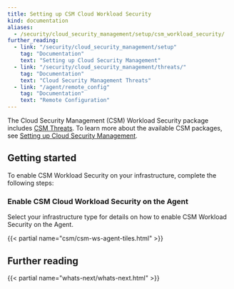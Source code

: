 ```yaml
---
title: Setting up CSM Cloud Workload Security
kind: documentation
aliases:
  - /security/cloud_security_management/setup/csm_workload_security/
further_reading:
  - link: "/security/cloud_security_management/setup"
    tag: "Documentation"
    text: "Setting up Cloud Security Management"
  - link: "/security/cloud_security_management/threats/"
    tag: "Documentation"
    text: "Cloud Security Management Threats"
  - link: "/agent/remote_config"
    tag: "Documentation"
    text: "Remote Configuration"
---
```


The Cloud Security Management (CSM) Workload Security package includes [CSM Threats][1]. To learn more about the available CSM packages, see [Setting up Cloud Security Management][2].

## Getting started

To enable CSM Workload Security on your infrastructure, complete the following steps:

### Enable CSM Cloud Workload Security on the Agent

Select your infrastructure type for details on how to enable CSM Workload Security on the Agent.

{{< partial name="csm/csm-ws-agent-tiles.html" >}}

## Further reading

{{< partial name="whats-next/whats-next.html" >}}

[1]: /security/cloud_security_management/threats
[2]: /security/cloud_security_management/setup
[4]: /agent/remote_config
[5]: /agent/remote_config/?tab=environmentvariable#enabling-remote-configuration
[6]: https://app.datadoghq.com/security/configuration/csm/setup
[15]: /security/cloud_security_management/troubleshooting
[14]: /agent
